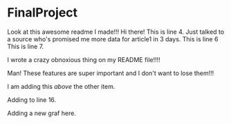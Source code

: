 # FinalProject

Look at this awesome readme I made!!!
Hi there! This is line 4.
Just talked to a source who's promised me more data for article1 in 3 days.
This is line 6
This is line 7.

I wrote a crazy obnoxious thing on my README file!!!!

Man! These features are super important and I don't want to lose them!!!


I am adding this *above* the other item.

Adding to line 16.

Adding a new graf here.

